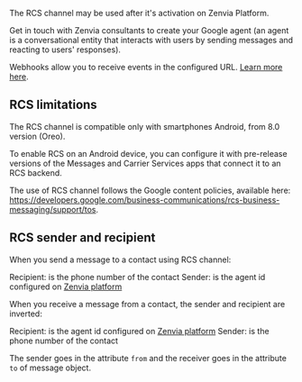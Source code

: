 The RCS channel may be used after it's activation on Zenvia Platform.

Get in touch with Zenvia consultants to create your Google agent (an agent is a conversational entity that interacts with users by sending messages and reacting to users' responses).

Webhooks allow you to receive events in the configured URL. [Learn more here](#tag/Webhooks).


## RCS limitations

The RCS channel is compatible only with smartphones Android, from 8.0 version (Oreo).

To enable RCS on an Android device, you can configure it with pre-release versions of the Messages and Carrier Services apps that connect it to an RCS backend.

The use of RCS channel follows the Google content policies, available here: https://developers.google.com/business-communications/rcs-business-messaging/support/tos.


## RCS sender and recipient

When you send a message to a contact using RCS channel:

Recipient: is the phone number of the contact
Sender: is the agent id configured on [Zenvia platform](https://app.zenvia.com/home/credentials/rcs/list)

When you receive a message from a contact, the sender and recipient are inverted:

Recipient: is the agent id configured on [Zenvia platform](https://app.zenvia.com/home/credentials/rcs/list)
Sender: is the phone number of the contact

The sender goes in the attribute `from` and the receiver goes in the attribute `to` of message object.
